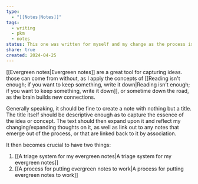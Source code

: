 ```yaml
---
type:
  - "[[Notes|Notes]]"
tags:
  - writing
  - pkm
  - notes
status: This one was written for myself and my change as the process is adopted and adapted to my own needs.
share: true
created: 2024-04-25
---
```


[[Evergreen notes|Evergreen notes]] are a great tool for capturing ideas. those can come from without, as I apply the concepts of [[Reading isn't enough; if you want to keep something, write it down|Reading isn't enough; if you want to keep something, write it down]], or sometime down the road, as the brain builds new connections.

Generally speaking, it should be fine to create a note with nothing but a title. The title itself should be descriptive enough as to capture the essence of the idea or concept. The text should then expand upon it and reflect my changing/expanding thoughts on it, as well as link out to any notes that emerge out of the process, or that are linked back to it by association.

It then becomes crucial to have two things:

1. [[A triage system for my evergreen notes|A triage system for my evergreen notes]]
2. [[A process for putting evergreen notes to work|A process for putting evergreen notes to work]]

